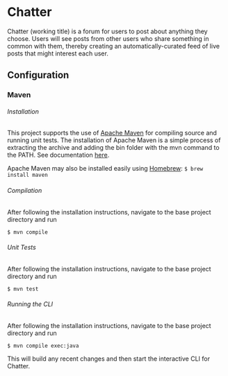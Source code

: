 # Chatter
Chatter (working title) is a forum for users to post about anything they choose. Users will see posts from other users who share something in common with them, thereby creating an automatically-curated feed of live posts that might interest each user.

## Configuration
### Maven
###### Installation
This project supports the use of [Apache Maven](https://maven.apache.org/) for compiling source and running unit tests.
The installation of Apache Maven is a simple process of extracting the archive and adding the bin folder with the mvn command to the PATH.
See documentation [here](https://maven.apache.org/install.html).

Apache Maven may also be installed easily using [Homebrew](http://brew.sh/): ```$ brew install maven```

###### Compilation
After following the installation instructions, navigate to the base project directory and run
```
$ mvn compile
```

###### Unit Tests
After following the installation instructions, navigate to the base project directory and run
```
$ mvn test
```

###### Running the CLI
After following the installation instructions, navigate to the base project directory and run
```
$ mvn compile exec:java
```
This will build any recent changes and then start the interactive CLI for Chatter.

